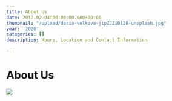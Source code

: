 ```yaml
---
title: About Us
date: 2017-02-04T00:00:00.000+00:00
thumbnail: "/upload/daria-volkova-jipZCZiBl28-unsplash.jpg"
year: '2020'
categories: []
description: Hours, Location and Contact Information

---
```

# About Us

![](/upload/daria-volkova-jipZCZiBl28-unsplash.jpg)